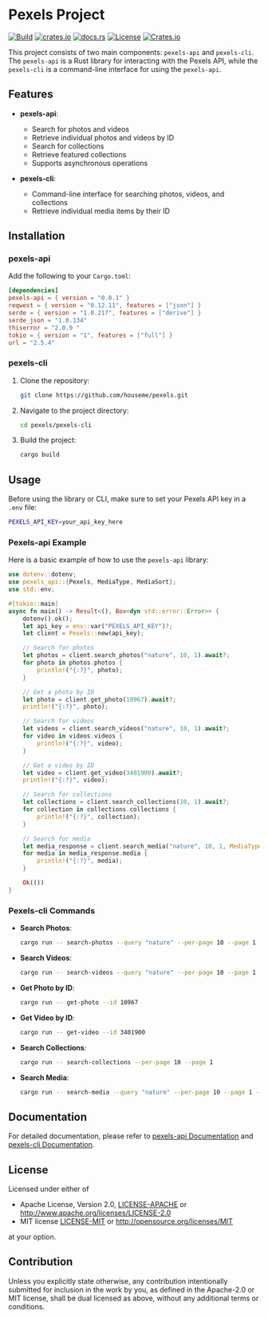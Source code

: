 # Pexels Project

[![Build](https://github.com/houseme/pexels/workflows/build/badge.svg)](https://github.com/houseme/pexels/actions?query=workflow%3ABuild)
[![crates.io](https://img.shields.io/crates/v/pexels-api.svg)](https://crates.io/crates/pexels-api)
[![docs.rs](https://docs.rs/pexels-api/badge.svg)](https://docs.rs/pexels-api/)
[![License](https://img.shields.io/crates/l/pexels-api)](../LICENSE-APACHE)
[![Crates.io](https://img.shields.io/crates/d/pexels-api)](https://crates.io/crates/pexels-api)

This project consists of two main components: `pexels-api` and `pexels-cli`. The `pexels-api` is a Rust library for interacting with the Pexels API, while the
`pexels-cli` is a command-line interface for using the `pexels-api`.

## Features

- **pexels-api**:
    - Search for photos and videos
    - Retrieve individual photos and videos by ID
    - Search for collections
    - Retrieve featured collections
    - Supports asynchronous operations

- **pexels-cli**:
    - Command-line interface for searching photos, videos, and collections
    - Retrieve individual media items by their ID

## Installation

### pexels-api

Add the following to your `Cargo.toml`:

```toml
[dependencies]
pexels-api = { version = "0.0.1" }
reqwest = { version = "0.12.11", features = ["json"] }
serde = { version = "1.0.217", features = ["derive"] }
serde_json = "1.0.134"
thiserror = "2.0.9 "
tokio = { version = "1", features = ["full"] }
url = "2.5.4"
```

### pexels-cli

1. Clone the repository:
    ```sh
    git clone https://github.com/houseme/pexels.git
    ```

2. Navigate to the project directory:
    ```sh
    cd pexels/pexels-cli
    ```

3. Build the project:
    ```sh
    cargo build
    ```

## Usage

Before using the library or CLI, make sure to set your Pexels API key in a `.env` file:

```sh
PEXELS_API_KEY=your_api_key_here
```

### Pexels-api Example

Here is a basic example of how to use the `pexels-api` library:

```rust
use dotenv::dotenv;
use pexels_api::{Pexels, MediaType, MediaSort};
use std::env;

#[tokio::main]
async fn main() -> Result<(), Box<dyn std::error::Error>> {
    dotenv().ok();
    let api_key = env::var("PEXELS_API_KEY")?;
    let client = Pexels::new(api_key);

    // Search for photos
    let photos = client.search_photos("nature", 10, 1).await?;
    for photo in photos.photos {
        println!("{:?}", photo);
    }

    // Get a photo by ID
    let photo = client.get_photo(10967).await?;
    println!("{:?}", photo);

    // Search for videos
    let videos = client.search_videos("nature", 10, 1).await?;
    for video in videos.videos {
        println!("{:?}", video);
    }

    // Get a video by ID
    let video = client.get_video(3401900).await?;
    println!("{:?}", video);

    // Search for collections
    let collections = client.search_collections(10, 1).await?;
    for collection in collections.collections {
        println!("{:?}", collection);
    }

    // Search for media
    let media_response = client.search_media("nature", 10, 1, MediaType::Photo, MediaSort::Latest).await?;
    for media in media_response.media {
        println!("{:?}", media);
    }

    Ok(())
}
```

### Pexels-cli Commands

- **Search Photos**:
    ```sh
    cargo run -- search-photos --query "nature" --per-page 10 --page 1
    ```

- **Search Videos**:
    ```sh
    cargo run -- search-videos --query "nature" --per-page 10 --page 1
    ```

- **Get Photo by ID**:
    ```sh
    cargo run -- get-photo --id 10967
    ```

- **Get Video by ID**:
    ```sh
    cargo run -- get-video --id 3401900
    ```

- **Search Collections**:
    ```sh
    cargo run -- search-collections --per-page 10 --page 1
    ```

- **Search Media**:
    ```sh
    cargo run -- search-media --query "nature" --per-page 10 --page 1 --type "photo" --sort "latest"
    ```

## Documentation

For detailed documentation, please refer to [pexels-api Documentation](https://docs.rs/pexels-api) and [pexels-cli Documentation](https://docs.rs/pexels-cli).

## License

Licensed under either of

* Apache License, Version 2.0, [LICENSE-APACHE](./LICENSE-APACHE) or http://www.apache.org/licenses/LICENSE-2.0
* MIT license [LICENSE-MIT](./LICENSE-MIT) or http://opensource.org/licenses/MIT

at your option.

## Contribution

Unless you explicitly state otherwise, any contribution intentionally submitted for inclusion in the work by you, as defined in the Apache-2.0 or MIT license, shall be dual licensed as above, without any additional terms or conditions.
